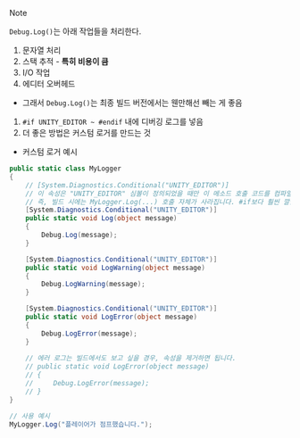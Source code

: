 > [!note]
> `Debug.Log()`는 아래 작업들을 처리한다.
> 1. 문자열 처리
> 2. 스택 추적 - **특히 비용이 큼**
> 3. I/O 작업
> 4. 에디터 오버헤드
> 
> - 그래서 `Debug.Log()`는 최종 빌드 버전에서는 웬만해선 빼는 게 좋음
> 1. `#if UNITY_EDITOR ~ #endif` 내에 디버깅 로그를 넣음
> 2. 더 좋은 방법은 커스텀 로거를 만드는 것

- 커스텀 로거 예시
```cs
public static class MyLogger
{
    // [System.Diagnostics.Conditional("UNITY_EDITOR")]
    // 이 속성은 "UNITY_EDITOR" 심볼이 정의되었을 때만 이 메소드 호출 코드를 컴파일에 포함시킵니다.
    // 즉, 빌드 시에는 MyLogger.Log(...) 호출 자체가 사라집니다. #if보다 훨씬 깔끔합니다.
    [System.Diagnostics.Conditional("UNITY_EDITOR")]
    public static void Log(object message)
    {
        Debug.Log(message);
    }

    [System.Diagnostics.Conditional("UNITY_EDITOR")]
    public static void LogWarning(object message)
    {
        Debug.LogWarning(message);
    }

    [System.Diagnostics.Conditional("UNITY_EDITOR")]
    public static void LogError(object message)
    {
        Debug.LogError(message);
    }
    
    // 에러 로그는 빌드에서도 보고 싶을 경우, 속성을 제거하면 됩니다.
    // public static void LogError(object message)
    // {
    //     Debug.LogError(message);
    // }
}

// 사용 예시
MyLogger.Log("플레이어가 점프했습니다.");
```

